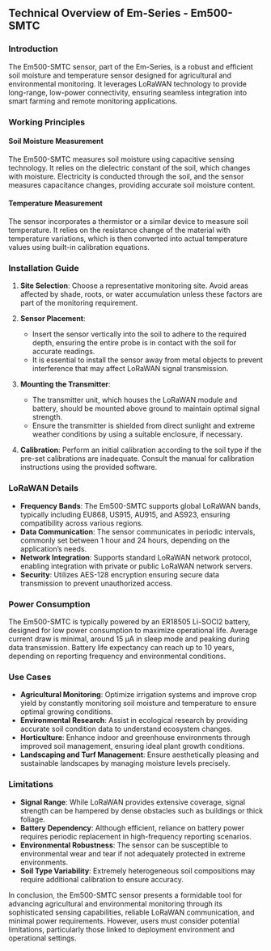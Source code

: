## Technical Overview of Em-Series - Em500-SMTC

### Introduction

The Em500-SMTC sensor, part of the Em-Series, is a robust and efficient soil moisture and temperature sensor designed for agricultural and environmental monitoring. It leverages LoRaWAN technology to provide long-range, low-power connectivity, ensuring seamless integration into smart farming and remote monitoring applications.

### Working Principles

#### Soil Moisture Measurement
The Em500-SMTC measures soil moisture using capacitive sensing technology. It relies on the dielectric constant of the soil, which changes with moisture. Electricity is conducted through the soil, and the sensor measures capacitance changes, providing accurate soil moisture content.

#### Temperature Measurement
The sensor incorporates a thermistor or a similar device to measure soil temperature. It relies on the resistance change of the material with temperature variations, which is then converted into actual temperature values using built-in calibration equations.

### Installation Guide

1. **Site Selection**: Choose a representative monitoring site. Avoid areas affected by shade, roots, or water accumulation unless these factors are part of the monitoring requirement.

2. **Sensor Placement**: 
   - Insert the sensor vertically into the soil to adhere to the required depth, ensuring the entire probe is in contact with the soil for accurate readings.
   - It is essential to install the sensor away from metal objects to prevent interference that may affect LoRaWAN signal transmission.

3. **Mounting the Transmitter**:
   - The transmitter unit, which houses the LoRaWAN module and battery, should be mounted above ground to maintain optimal signal strength.
   - Ensure the transmitter is shielded from direct sunlight and extreme weather conditions by using a suitable enclosure, if necessary.

4. **Calibration**: Perform an initial calibration according to the soil type if the pre-set calibrations are inadequate. Consult the manual for calibration instructions using the provided software.

### LoRaWAN Details

- **Frequency Bands**: The Em500-SMTC supports global LoRaWAN bands, typically including EU868, US915, AU915, and AS923, ensuring compatibility across various regions.
- **Data Communication**: The sensor communicates in periodic intervals, commonly set between 1 hour and 24 hours, depending on the application’s needs.
- **Network Integration**: Supports standard LoRaWAN network protocol, enabling integration with private or public LoRaWAN network servers.
- **Security**: Utilizes AES-128 encryption ensuring secure data transmission to prevent unauthorized access.

### Power Consumption

The Em500-SMTC is typically powered by an ER18505 Li-SOCl2 battery, designed for low power consumption to maximize operational life. Average current draw is minimal, around 15 μA in sleep mode and peaking during data transmission. Battery life expectancy can reach up to 10 years, depending on reporting frequency and environmental conditions.

### Use Cases

- **Agricultural Monitoring**: Optimize irrigation systems and improve crop yield by constantly monitoring soil moisture and temperature to ensure optimal growing conditions.
- **Environmental Research**: Assist in ecological research by providing accurate soil condition data to understand ecosystem changes.
- **Horticulture**: Enhance indoor and greenhouse environments through improved soil management, ensuring ideal plant growth conditions.
- **Landscaping and Turf Management**: Ensure aesthetically pleasing and sustainable landscapes by managing moisture levels precisely.

### Limitations

- **Signal Range**: While LoRaWAN provides extensive coverage, signal strength can be hampered by dense obstacles such as buildings or thick foliage.
- **Battery Dependency**: Although efficient, reliance on battery power requires periodic replacement in high-frequency reporting scenarios.
- **Environmental Robustness**: The sensor can be susceptible to environmental wear and tear if not adequately protected in extreme environments.
- **Soil Type Variability**: Extremely heterogeneous soil compositions may require additional calibration to ensure accuracy.

In conclusion, the Em500-SMTC sensor presents a formidable tool for advancing agricultural and environmental monitoring through its sophisticated sensing capabilities, reliable LoRaWAN communication, and minimal power requirements. However, users must consider potential limitations, particularly those linked to deployment environment and operational settings.